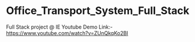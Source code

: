 # Office_Transport_System_Full_Stack
Full Stack project @ IE
Youtube Demo Link:-https://www.youtube.com/watch?v=ZUnQkqKo2BI
